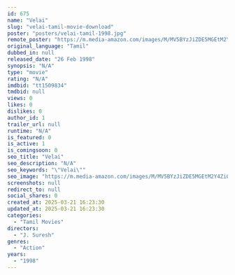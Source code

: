```yaml
---
id: 675
name: "Velai"
slug: "velai-tamil-movie-download"
poster: "posters/velai-tamil-1998.jpg"
remote_poster: "https://m.media-amazon.com/images/M/MV5BYzJiZDE5MGEtM2Y4Zi00Nzc2LWEyMWYtNjgxZDkyYTNlOWFjXkEyXkFqcGdeQXVyOTk3NTc2MzE@._V1_SX300.jpg"
original_language: "Tamil"
dubbed_in: null
released_date: "26 Feb 1998"
synopsis: "N/A"
type: "movie"
rating: "N/A"
imdbid: "tt1509834"
tmdbid: null
views: 0
likes: 0
dislikes: 0
author_id: 1
trailer_url: null
runtime: "N/A"
is_featured: 0
is_active: 1
is_comingsoon: 0
seo_title: "Velai"
seo_description: "N/A"
seo_keywords: "\"Velai\""
seo_image: "https://m.media-amazon.com/images/M/MV5BYzJiZDE5MGEtM2Y4Zi00Nzc2LWEyMWYtNjgxZDkyYTNlOWFjXkEyXkFqcGdeQXVyOTk3NTc2MzE@._V1_SX300.jpg"
screenshots: null
redirect_to: null
social_shares: 0
created_at: 2025-03-21 16:23:30
updated_at: 2025-03-21 16:23:30
categories:
  - "Tamil Movies"
directors:
  - "J. Suresh"
genres:
  - "Action"
years:
  - "1998"
---
```

